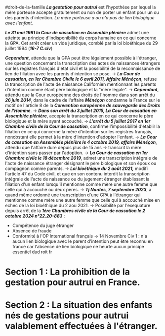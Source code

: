 #droit-de-la-famille 
***La gestation pour autrui*** est l'hypothèse par lequel la mère porteuse accepte gratuitement ou non de porter un enfant pour un ou des parents d'intention. 
*La mère porteuse a ou n'a pas de lien biologique avec l'enfant.*

***Le 31 mai 1991 la Cour  de cassation en Assemblé plénière*** admet une atteinte au principe d'indisponibilité du corps humaine en ce qui concerne la GPA. Cet arrêt créer un vide juridique, comblé par la loi bioéthique du 29 juillet 1994 (***16-7 C.civ***)

***Cependant***, attendu que la GPA peut être légalement possible à l'étranger, une question concernant la transcription des actes de naissances étrangers sur les registres français d'état civil et la possibilité de la reconnaissance de lien de filiation avec les parents d'intention se pose.
->
***La Cour de cassation, en 1er Chambre Civile le 6 avril 2011, Affaire Ménéçon***, refuse la transcription de l'acte de naissance Californien mentionnant les parents d'intention comme étant père biologique et la "mère légale".
->
***Cependant,*** attendu que la Cour européenne des droits de l'homme dans son arrêt du ***26 juin 2014***, dans le cadre de l'affaire ***Ménéçon*** condamne la France sur le motif de l'article 8 de la ***Convention européenne de sauvegarde des Droits de l'Homme***.
->
***Dans son arrêt du 3 julllet 2015, La Cour de cassation en Assemblée plénière***, accepte la transcription en ce qui concerne le père biologique et la mère ayant accouché.
->
***L'arrêt du 5 juillet 2017 en 1er Chambre civile  de la Cour de cassation***, confirme l'impossibilité d'établir la filiation en ce qui concerne la mère d'intention sur les registres français, nonobstant elle permet à la mère d'intention d'adopter l'enfant.
->
***La Cour de cassation en Assemblée plénière le 4 octobre 2019, affaire Ménéçon***, attendu que l'affaire dure depuis plus de 15 ans -> transcrit la mère d'intention sans passer par l'adoption.
->
***La Cour de cassation en 1er Chambre civile le 18 décembre 2019***, admet une transcription intégrale de l'acte de naissance étranger désignant le père biologique et son époux ou compagnon comme parents.
->
***Loi bioéthique du 2 août 2021,*** modifi l'article 47 du Code civil, et que en son contenu interdit la transcription intégrale de l'acte de naissance ou du jugement étranger établissant la filiation d'un enfant  lorsqu'il mentionne comme mère une autre femme que celle qui à accouché ou deux pères.
->
***Tj Nantes, 7 septembre 2023***, à quand même ordonné une transcription d'une GPA à l'étranger qui mentionne comme mère une autre femme que celle qui à accouché mise en echec de la loi bioéthique du 2 aou 2021.
-> 
Possibilité par l'exequature depuis arrêt de la ***1ère Chambres civile de la Cour de cassation le 2 octobre 2024 n°22.20-883*** :
- Compétence du juge étranger
- Absence de fraude
- Conformité à l'OP International français
-> 
14 Novembre Civ 1 : n'a aucun lien biologique avec le parent d'intention peut être reconnu en france car l'absence de lien biologique ne heurte aucun principe essentiel dud roit fr


# Section 1 : La prohibition de la gestation pour autrui en France.

# Section 2 : La situation des enfants nés  de gestations pour autrui valablement effectuées à l'étranger.
